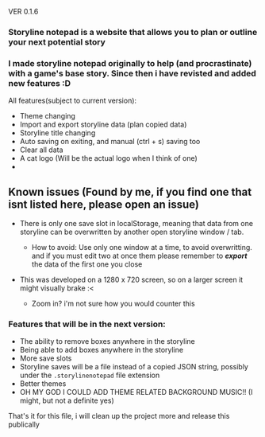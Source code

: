 VER 0.1.6

### Storyline notepad is a website that allows you to plan or outline your next potential story
### I made storyline notepad originally to help (and procrastinate) with a game's base story. Since then i have revisted and added new features :D

All features(subject to current version):
  - Theme changing
  - Import and export storyline data (plan copied data)
  - Storyline title changing
  - Auto saving on exiting, and manual (ctrl + s) saving too
  - Clear all data
  - A cat logo (Will be the actual logo when I think of one)
- 
## Known issues (Found by me, if you find one that isnt listed here, please open an issue)
  - There is only one save slot in localStorage, meaning that data from one storyline can be overwritten by another open storyline window / tab.
    - How to avoid: Use only one window at a time, to avoid overwritting. and if you must edit two at once them please remember to ***export*** the data of the first one you close
  
  - This was developed on a 1280 x 720 screen, so on a larger screen it might visually brake :<
    - Zoom in?  i'm not sure how you would counter this


### Features that will be in the next version:
- The ability to remove boxes anywhere in the storyline
- Being able to add boxes anywhere in the storyline
- More save slots
- Storyline saves will be a file instead of a copied JSON string, possibly under the `.storylinenotepad` file extension
- Better themes
- OH MY GOD I COULD ADD THEME RELATED BACKGROUND MUSIC!! (I might, but not a definite yes)


That's it for this file, i will clean up the project more and release this publically
